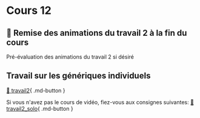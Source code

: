 # Cours 12    

## 🚨 Remise des animations du travail 2 à la fin du cours     

Pré-évaluation des animations du travail 2 si désiré      

## Travail sur les génériques individuels
[💼 travail2](exercices_ae/travail2.md){ .md-button }    

Si vous n'avez pas le cours de vidéo, fiez-vous aux consignes suivantes: 
[💼 travail2_solo](exercices_ae/travail2_solo.md){ .md-button }   
